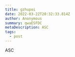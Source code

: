 ```yaml
---
title: gzhupoi
date: 2022-03-22T20:32:33.814Z
author: Anonymous
summary: qwaESFDC
metaDescription: ASC
tags:
  - post
---
```

ASC
